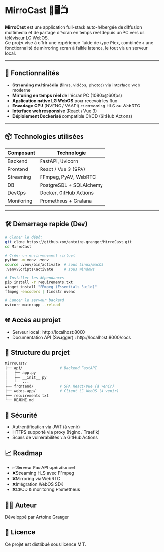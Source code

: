 # MirroCast 🎥🖥️📺

**MirroCast** est une application full-stack auto-hébergée de diffusion multimédia et de partage d'écran en temps réel depuis un PC vers un téléviseur LG WebOS.  
Ce projet vise à offrir une expérience fluide de type Plex, combinée à une fonctionnalité de mirroring écran à faible latence, le tout via un serveur local.

---

## 🚀 Fonctionnalités

- **Streaming multimédia** (films, vidéos, photos) via interface web moderne
- **Mirroring en temps réel** de l'écran PC (1080p@60fps)
- **Application native LG WebOS** pour recevoir les flux
- **Encodage GPU** (NVENC / VAAPI) et streaming HLS ou WebRTC
- **Interface web responsive** (React / Vue 3)
- **Déploiement Dockerisé** compatible CI/CD (GitHub Actions)

---

## 📦 Technologies utilisées

| Composant     | Technologie              |
|---------------|--------------------------|
| Backend       | FastAPI, Uvicorn         |
| Frontend      | React / Vue 3 (SPA)      |
| Streaming     | FFmpeg, PyAV, WebRTC     |
| DB            | PostgreSQL + SQLAlchemy  |
| DevOps        | Docker, GitHub Actions   |
| Monitoring    | Prometheus + Grafana     |

---

## 🛠️ Démarrage rapide (Dev)

```bash
# Cloner le dépôt
git clone https://github.com/antoine-granger/MirroCast.git
cd MirroCast

# Créer un environnement virtuel
python -m venv .venv
source .venv/bin/activate  # sous Linux/macOS
.venv\Scripts\activate     # sous Windows

# Installer les dépendances
pip install -r requirements.txt
winget install "FFmpeg (Essentials Build)"
ffmpeg -encoders | findstr nvenc

# Lancer le serveur backend
uvicorn main:app --reload
```

## 🌐 Accès au projet
* Serveur local : http://localhost:8000
* Documentation API (Swagger) : http://localhost:8000/docs

## 📂 Structure du projet
```bash
MirroCast/
├── api/                 # Backend FastAPI
│   ├── app.py
│   ├── __init__.py
│   └── ...
├── frontend/            # SPA React/Vue (à venir)
├── webos-app/           # Client LG WebOS (à venir)
├── requirements.txt
└── README.md
```

## 🔐 Sécurité
* Authentification via JWT (à venir)
* HTTPS supporté via proxy (Nginx / Traefik)
* Scans de vulnérabilités via GitHub Actions

## 📈 Roadmap
*  ✅Serveur FastAPI opérationnel
*  ❌Streaming HLS avec FFmpeg
*  ❌Mirroring via WebRTC
*  ❌Intégration WebOS SDK
*  ❌CI/CD & monitoring Prometheus

## 🧑‍💻 Auteur
Développé par Antoine Granger

## 📄 Licence
Ce projet est distribué sous licence MIT.
````yaml
